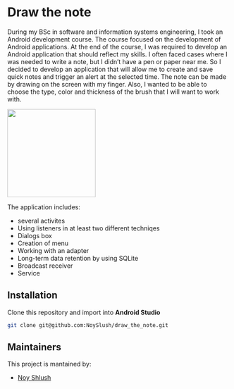 # Draw the note

During my BSc in software and information systems engineering, I took an Android development course. The course focused on the development of  Android applications. At the end of the course, I was required to develop an Android application that should reflect my skills.
I often faced cases where I was needed to write a note, but I didn’t have a pen or paper near me.
So I decided to develop an application that will allow me to create and save quick notes and trigger an alert at the selected time. The note can be made by drawing on the screen with my finger. Also, I wanted to be able to choose the type, color and thickness of the brush that I will want to work with. 

<img src="https://j.gifs.com/nxvn8P.gif" width="200">

The application includes:
* several activites 
* Using listeners in at least two different techniqes
* Dialogs box
* Creation of menu 
* Working with an adapter
* Long-term data retention by using SQLite
* Broadcast receiver
* Service

## Installation
Clone this repository and import into **Android Studio**
```bash
git clone git@github.com:NoySlush/draw_the_note.git
```

## Maintainers
This project is mantained by:
* [Noy Shlush](https://github.com/NoyShlush)
